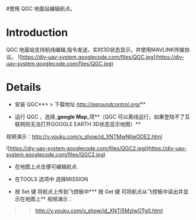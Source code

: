 #使用 QGC 地面站编辑航点。

# Introduction #

QGC 地面站支持航线编辑,指令发送，实时3D状态显示，并使用MAVLINK传输协议。
![https://diy-uav-system.googlecode.com/files/QGC.jpg](https://diy-uav-system.googlecode.com/files/QGC.jpg)

# Details #

  * 安装 QGC**> > 下载地址 _http://qgroundcontrol.org/_**

  * 运行 QGC ，选择_**google Map**_项**（QGC 可以离线运行，如果登陆不了互联网则无法打开GOOGLE EARTH 3D状态显示地图）**

视频演示：http://v.youku.com/v_show/id_XNTMwNjIwODE2.html

![https://diy-uav-system.googlecode.com/files/QGC2.jpg](https://diy-uav-system.googlecode.com/files/QGC2.jpg)



  * 在地图上点击便可编辑航点.

  * 在TOOLS 选项中 选择MISSION 

  * 按 Set 键 将航点上传到飞控板中*** 按 Get 键 可将航点从飞控板中读出并显示在地图上**
视频演示：
> > http://v.youku.com/v_show/id_XNTI5MzIwOTg0.html


